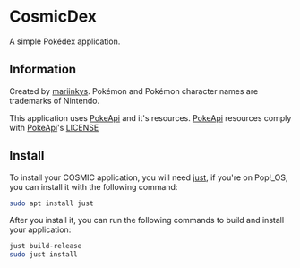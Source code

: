 # CosmicDex

A simple Pokédex application.

## Information

Created by [mariinkys](https://github.com/mariinkys). Pokémon and Pokémon character names are trademarks of Nintendo.

This application uses [PokeApi](https://github.com/PokeAPI/) and it's resources. [PokeApi](https://github.com/PokeAPI/) resources comply with [PokeApi](https://github.com/PokeAPI/)'s [LICENSE](https://github.com/mariinkys/cosmicdex/blob/main/resources/LICENSE.md)

## Install

To install your COSMIC application, you will need [just](https://github.com/casey/just), if you're on Pop!\_OS, you can install it with the following command:

```sh
sudo apt install just
```

After you install it, you can run the following commands to build and install your application:

```sh
just build-release
sudo just install
```

